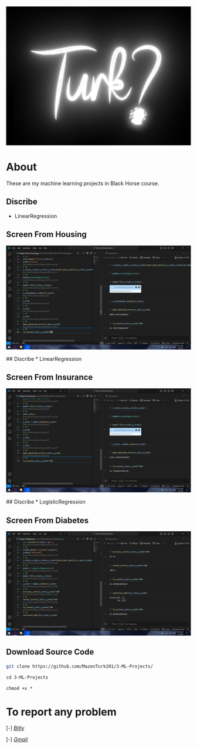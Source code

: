 <p align="center">
<img src="https://raw.githubusercontent.com/MazenTurk201/Turk-Ransomware/refs/heads/main/Turk.png">
</p>

# About

These are my machine learning projects in Black Horse course.


## Discribe
* LinearRegression
## Screen From Housing

<p align="center">
<img src="https://raw.githubusercontent.com/MazenTurk201/Trash-Images-Storage/refs/heads/main/Project%20USA_Housing.jpeg">
</p>
## Discribe
* LinearRegression

## Screen From Insurance

<p align="center">
<img src="https://raw.githubusercontent.com/MazenTurk201/Trash-Images-Storage/refs/heads/main/Project%20insurance.jpeg">
</p>
## Discribe
* LogisticRegression

## Screen From Diabetes

<p align="center">
<img src="https://raw.githubusercontent.com/MazenTurk201/Trash-Images-Storage/refs/heads/main/Project%20diabetes.jpeg">
</p>

## Download Source Code
 ```bash
 git clone https://github.com/MazenTurk201/3-ML-Projects/
 ```
 ```
 cd 3-ML-Projects
 ```
 ```
 chmod +x *
 ```



 # To report any problem


 [-] [*Bitly*](https://bit.ly/m/MazenTURK)

 [-] [*Gmail*](https://mail.google.com/mail/u/0/#inbox?compose=GTvVlcSKkVTRnqhcdnCKGrmdBNQfSLQrcjrDrrhRXjGpJlNsGLRjBPKpWTHBwbfpvzphhWZzprdvh)
